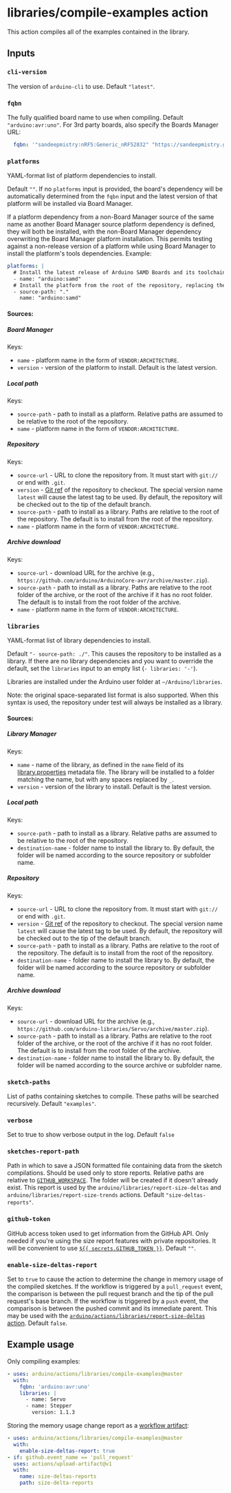 # libraries/compile-examples action

This action compiles all of the examples contained in the library.

## Inputs

### `cli-version`

The version of `arduino-cli` to use. Default `"latest"`.

### `fqbn`

The fully qualified board name to use when compiling. Default `"arduino:avr:uno"`.
For 3rd party boards, also specify the Boards Manager URL:
```yaml
  fqbn: '"sandeepmistry:nRF5:Generic_nRF52832" "https://sandeepmistry.github.io/arduino-nRF5/package_nRF5_boards_index.json"'
```

### `platforms`

YAML-format list of platform dependencies to install.

Default `""`. If no `platforms` input is provided, the board's dependency will be automatically determined from the `fqbn` input and the latest version of that platform will be installed via Board Manager.

If a platform dependency from a non-Board Manager source of the same name as another Board Manager source platform dependency is defined, they will both be installed, with the non-Board Manager dependency overwriting the Board Manager platform installation. This permits testing against a non-release version of a platform while using Board Manager to install the platform's tools dependencies.
Example:
```yaml
platforms: |
  # Install the latest release of Arduino SAMD Boards and its toolchain via Board Manager
  - name: "arduino:samd"
  # Install the platform from the root of the repository, replacing the BM installed platform
  - source-path: "."
    name: "arduino:samd"
```

#### Sources:

##### Board Manager

Keys:
- `name` - platform name in the form of `VENDOR:ARCHITECTURE`.
- `version` - version of the platform to install. Default is the latest version.

##### Local path

Keys:
- `source-path` - path to install as a platform. Relative paths are assumed to be relative to the root of the repository.
- `name` - platform name in the form of `VENDOR:ARCHITECTURE`.

##### Repository

Keys:
- `source-url` - URL to clone the repository from. It must start with `git://` or end with `.git`.
- `version` - [Git ref](https://git-scm.com/book/en/v2/Git-Internals-Git-References) of the repository to checkout. The special version name `latest` will cause the latest tag to be used. By default, the repository will be checked out to the tip of the default branch.
- `source-path` - path to install as a library. Paths are relative to the root of the repository. The default is to install from the root of the repository.
- `name` - platform name in the form of `VENDOR:ARCHITECTURE`.

##### Archive download

Keys:
- `source-url` - download URL for the archive (e.g., `https://github.com/arduino/ArduinoCore-avr/archive/master.zip`).
- `source-path` - path to install as a library. Paths are relative to the root folder of the archive, or the root of the archive if it has no root folder. The default is to install from the root folder of the archive.
- `name` - platform name in the form of `VENDOR:ARCHITECTURE`.

### `libraries`

YAML-format list of library dependencies to install.

Default `"- source-path: ./"`. This causes the repository to be installed as a library. If there are no library dependencies and you want to override the default, set the `libraries` input to an empty list (`- libraries: '-'`).

Libraries are installed under the Arduino user folder at `~/Arduino/libraries`.

Note: the original space-separated list format is also supported. When this syntax is used, the repository under test will always be installed as a library.

#### Sources:

##### Library Manager

Keys:
- `name` - name of the library, as defined in the `name` field of its [library.properties](https://arduino.github.io/arduino-cli/library-specification/#libraryproperties-file-format) metadata file. The library will be installed to a folder matching the name, but with any spaces replaced by `_`.
- `version` - version of the library to install. Default is the latest version.

##### Local path

Keys:
- `source-path` - path to install as a library. Relative paths are assumed to be relative to the root of the repository.
- `destination-name` - folder name to install the library to. By default, the folder will be named according to the source repository or subfolder name.

##### Repository

Keys:
- `source-url` - URL to clone the repository from. It must start with `git://` or end with `.git`.
- `version` - [Git ref](https://git-scm.com/book/en/v2/Git-Internals-Git-References) of the repository to checkout. The special version name `latest` will cause the latest tag to be used. By default, the repository will be checked out to the tip of the default branch.
- `source-path` - path to install as a library. Paths are relative to the root of the repository. The default is to install from the root of the repository.
- `destination-name` - folder name to install the library to. By default, the folder will be named according to the source repository or subfolder name.

##### Archive download

Keys:
- `source-url` - download URL for the archive (e.g., `https://github.com/arduino-libraries/Servo/archive/master.zip`).
- `source-path` - path to install as a library. Paths are relative to the root folder of the archive, or the root of the archive if it has no root folder. The default is to install from the root folder of the archive.
- `destination-name` - folder name to install the library to. By default, the folder will be named according to the source archive or subfolder name.

### `sketch-paths`

List of paths containing sketches to compile. These paths will be searched recursively. Default `"examples"`.

### `verbose`

Set to true to show verbose output in the log. Default `false`

### `sketches-report-path`

Path in which to save a JSON formatted file containing data from the sketch compilations. Should be used only to store reports. Relative paths are relative to [`GITHUB_WORKSPACE`](https://help.github.com/en/actions/configuring-and-managing-workflows/using-environment-variables). The folder will be created if it doesn't already exist. This report is used by the `arduino/libraries/report-size-deltas` and `arduino/libraries/report-size-trends` actions. Default `"size-deltas-reports"`.

### `github-token`

GitHub access token used to get information from the GitHub API. Only needed if you're using the size report features with private repositories. It will be convenient to use [`${{ secrets.GITHUB_TOKEN }}`](https://help.github.com/en/actions/configuring-and-managing-workflows/authenticating-with-the-github_token). Default `""`.

### `enable-size-deltas-report`

Set to `true` to cause the action to determine the change in memory usage of the compiled sketches. If the workflow is triggered by a `pull_request` event, the comparison is between the pull request branch and the tip of the pull request's base branch. If the workflow is triggered by a `push` event, the comparison is between the pushed commit and its immediate parent. This may be used with the [`arduino/actions/libraries/report-size-deltas` action](https://github.com/arduino/actions/tree/master/libraries/report-size-deltas). Default `false`.

## Example usage

Only compiling examples:
```yaml
- uses: arduino/actions/libraries/compile-examples@master
  with:
    fqbn: 'arduino:avr:uno'
    libraries: |
      - name: Servo
      - name: Stepper
        version: 1.1.3
```

Storing the memory usage change report as a [workflow artifact](https://help.github.com/en/actions/configuring-and-managing-workflows/persisting-workflow-data-using-artifacts):
```yaml
- uses: arduino/actions/libraries/compile-examples@master
  with:
    enable-size-deltas-report: true
- if: github.event_name == 'pull_request'
  uses: actions/upload-artifact@v1
  with:
    name: size-deltas-reports
    path: size-delta-reports
```
